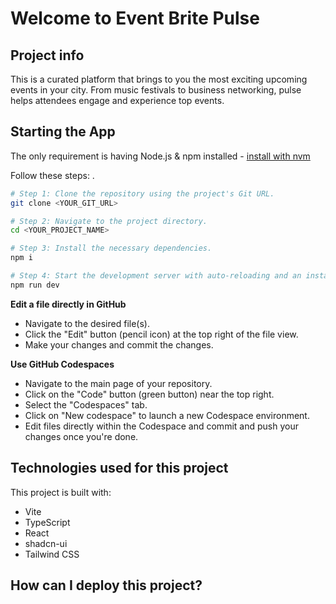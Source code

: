 # Welcome to Event Brite Pulse

## Project info
This is a curated platform that brings to you the most exciting upcoming events in your city. From music festivals to business networking, pulse helps attendees engage and experience top events.

## Starting the App
The only requirement is having Node.js & npm installed - [install with nvm](https://github.com/nvm-sh/nvm#installing-and-updating)

Follow these steps:
.
```sh
# Step 1: Clone the repository using the project's Git URL.
git clone <YOUR_GIT_URL>

# Step 2: Navigate to the project directory.
cd <YOUR_PROJECT_NAME>

# Step 3: Install the necessary dependencies.
npm i

# Step 4: Start the development server with auto-reloading and an instant preview.
npm run dev
```

**Edit a file directly in GitHub**

- Navigate to the desired file(s).
- Click the "Edit" button (pencil icon) at the top right of the file view.
- Make your changes and commit the changes.

**Use GitHub Codespaces**

- Navigate to the main page of your repository.
- Click on the "Code" button (green button) near the top right.
- Select the "Codespaces" tab.
- Click on "New codespace" to launch a new Codespace environment.
- Edit files directly within the Codespace and commit and push your changes once you're done.

## Technologies used for this project

This project is built with:

- Vite
- TypeScript
- React
- shadcn-ui
- Tailwind CSS

## How can I deploy this project?



